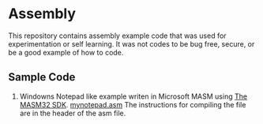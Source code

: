 # Assembly

This repository contains assembly example code that was used for experimentation or self learning. It was not codes to be bug free, secure, or be a good example of how to code.

## Sample Code
1. Windowns Notepad like example writen in Microsoft MASM using [The MASM32 SDK](https://masm32.com/).
   [mynotepad.asm](/mynotepad.asm)
   The instructions for compiling the file are in the header of the asm file.
